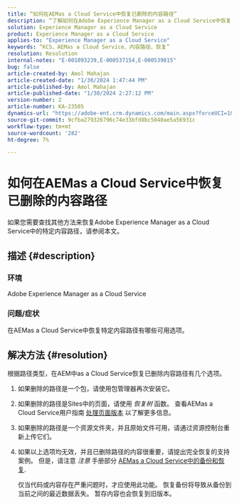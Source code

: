 ```yaml
---
title: “如何在AEMas a Cloud Service中恢复已删除的内容路径”
description: “了解如何在Adobe Experience Manager as a Cloud Service中恢复已删除的内容路径。”
solution: Experience Manager as a Cloud Service
product: Experience Manager as a Cloud Service
applies-to: "Experience Manager as a Cloud Service"
keywords: “KCS、AEMas a Cloud Service、内容路径、恢复”
resolution: Resolution
internal-notes: "E-001093239,E-000537154,E-000539815"
bug: false
article-created-by: Amol Mahajan
article-created-date: "1/30/2024 1:47:44 PM"
article-published-by: Amol Mahajan
article-published-date: "1/30/2024 2:27:12 PM"
version-number: 2
article-number: KA-23505
dynamics-url: "https://adobe-ent.crm.dynamics.com/main.aspx?forceUCI=1&pagetype=entityrecord&etn=knowledgearticle&id=fa8c8323-76bf-ee11-9079-6045bd006793"
source-git-commit: 9cfba279326796c74e33bfd8bc5040ae5a56931c
workflow-type: tm+mt
source-wordcount: '282'
ht-degree: 7%

---
```


# 如何在AEMas a Cloud Service中恢复已删除的内容路径


如果您需要查找其他方法来恢复Adobe Experience Manager as a Cloud Service中的特定内容路径，请参阅本文。

## 描述 {#description}


### <b>环境</b>

Adobe Experience Manager as a Cloud Service



### <b>问题/症状</b>

在AEMas a Cloud Service中恢复特定内容路径有哪些可用选项。


## 解决方法 {#resolution}


根据路径类型，在AEM中as a Cloud Service恢复已删除内容路径有几个选项。

1. 如果删除的路径是一个包，请使用包管理器再次安装它。


2. 如果删除的路径是Sites中的页面，请使用 *恢复树* 函数。 查看AEMas a Cloud Service用户指南 [处理页面版本](https://experienceleague.adobe.com/docs/experience-manager-cloud-service/content/sites/authoring/features/page-versions.html) 以了解更多信息。


3. 如果删除的路径是一个资源文件夹，并且原始文件可用，请通过资源控制台重新上传它们。


4. 如果以上选项均无效，并且已删除路径的内容很重要，请提出完全恢复的支持案例。 但是，请注意 *注意* 手册部分 [AEMas a Cloud Service中的备份和恢复](https://experienceleague.adobe.com/docs/experience-manager-cloud-service/content/operations/backup.html).

   仅当代码或内容存在严重问题时，才应使用此功能。 恢复备份将导致从备份到当前之间的最近数据丢失。 暂存内容也会恢复到旧版本。

